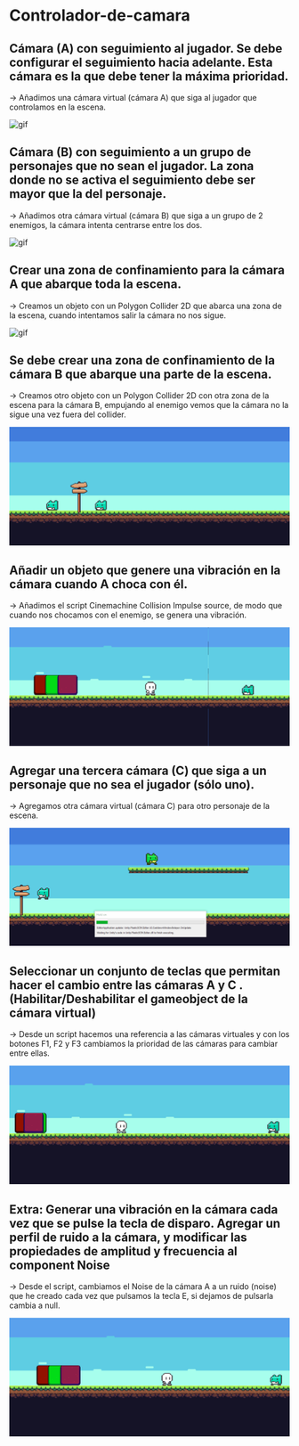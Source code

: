# Controlador-de-camara
## Cámara (A) con seguimiento al jugador. Se debe configurar el seguimiento hacia adelante. Esta cámara es la que debe tener la máxima prioridad.

-> Añadimos una cámara virtual (cámara A) que siga al jugador que controlamos en la escena.

![gif](./GIF/CamaraA.gif)

## Cámara (B) con seguimiento a un grupo de personajes que no sean el jugador. La zona donde no se activa el seguimiento debe ser mayor que la del personaje.

-> Añadimos otra cámara virtual (cámara B) que siga a un grupo de 2 enemigos, la cámara intenta centrarse entre los dos.

![gif](./GIF/camaraB.gif)

## Crear una zona de confinamiento para la cámara A que abarque toda la escena.

-> Creamos un objeto con un Polygon Collider 2D que abarca una zona de la escena, cuando intentamos salir la cámara no nos sigue.

![gif](./GIF/confinamientoA.gif)

## Se debe crear una zona de confinamiento de la cámara B que abarque una parte de la escena.

-> Creamos otro objeto con un Polygon Collider 2D con otra zona de la escena para la cámara B, empujando al enemigo vemos que la cámara no la sigue una vez fuera del collider.

![gif](./GIF/confinamientoB.gif)

## Añadir un objeto que genere una vibración en la cámara cuando A choca con él.

-> Añadimos el script Cinemachine Collision Impulse source, de modo que cuando nos chocamos con el enemigo, se genera una vibración.

![gif](./GIF/impulse.gif)

## Agregar una tercera cámara (C) que siga a un personaje que no sea el jugador (sólo uno).

-> Agregamos otra cámara virtual (cámara C) para otro personaje de la escena.

![gif](./GIF/cameraC.gif)

## Seleccionar un conjunto de teclas que permitan hacer el cambio entre las cámaras A y C . (Habilitar/Deshabilitar el gameobject de la cámara virtual)

-> Desde un script hacemos una referencia a las cámaras virtuales y con los botones F1, F2 y F3 cambiamos la prioridad de las cámaras para cambiar entre ellas.

![gif](./GIF/switch.gif)

## Extra: Generar una vibración en la cámara cada vez que se pulse la tecla de disparo. Agregar un perfil de ruido a la cámara, y modificar las propiedades de amplitud y frecuencia al component Noise

-> Desde el script, cambiamos el Noise de la cámara A a un ruido (noise) que he creado cada vez que pulsamos la tecla E, si dejamos de pulsarla cambia a null.

![gif](./GIF/noise.gif)
